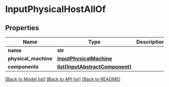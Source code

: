 # InputPhysicalHostAllOf

## Properties
Name | Type | Description | Notes
------------ | ------------- | ------------- | -------------
**name** | **str** |  | [optional] 
**physical_machine** | [**InputPhysicalMachine**](InputPhysicalMachine.md) |  | [optional] 
**components** | [**list[InputAbstractComponent]**](InputAbstractComponent.md) |  | [optional] 

[[Back to Model list]](../README.md#documentation-for-models) [[Back to API list]](../README.md#documentation-for-api-endpoints) [[Back to README]](../README.md)


